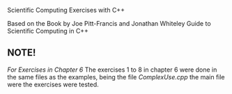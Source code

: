Scientific Computing Exercises with C++

Based on the Book by Joe Pitt-Francis and Jonathan Whiteley
Guide to Scientific Computing in C++

## NOTE! ##

_For Exercises in Chapter 6_
The exercises 1 to 8 in chapter 6 were done in the same files as the examples,
being the file _ComplexUse.cpp_ the main file were the exercises were tested.
